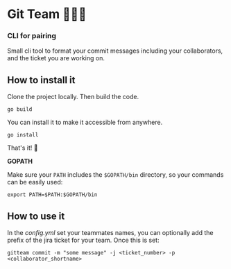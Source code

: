 # Git Team :rainbow::handshake::rainbow:
### CLI for pairing


Small cli tool to format your commit messages including your collaborators, and the ticket you are working on.

## How to install it

Clone the project locally. Then build the code.
```
go build
```

You can install it to make it accessible from anywhere. 
```
go install 
```

That's it! :tada:

**GOPATH**

Make sure your `PATH` includes the `$GOPATH/bin` directory, so your commands can
be easily used:
```
export PATH=$PATH:$GOPATH/bin
```
 
 ## How to use it
 
 In the *config.yml* set your teammates names, you can optionally add the prefix of the jira ticket for your team. 
 Once this is set: 
 
 ```
 gitteam commit -m "some message" -j <ticket_number> -p <collaborator_shortname> 
 ```
    